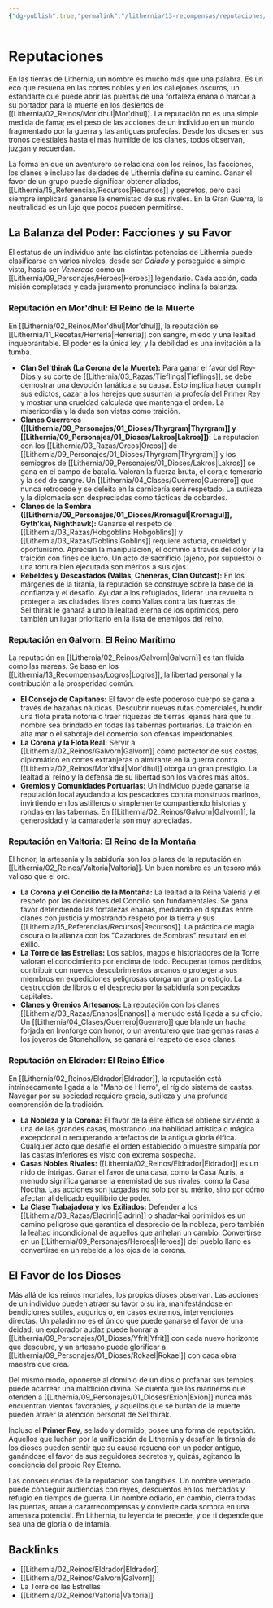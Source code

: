 ```yaml
---
{"dg-publish":true,"permalink":"/lithernia/13-recompensas/reputaciones/","title":"Reputaciones","tags":["lithernia","reglas","reputacion","facciones"]}
---
```


# Reputaciones

En las tierras de Lithernia, un nombre es mucho más que una palabra. Es un eco que resuena en las cortes nobles y en los callejones oscuros, un estandarte que puede abrir las puertas de una fortaleza enana o marcar a su portador para la muerte en los desiertos de [[Lithernia/02_Reinos/Mor'dhul\|Mor'dhul]]. La reputación no es una simple medida de fama; es el peso de las acciones de un individuo en un mundo fragmentado por la guerra y las antiguas profecías. Desde los dioses en sus tronos celestiales hasta el más humilde de los clanes, todos observan, juzgan y recuerdan.

La forma en que un aventurero se relaciona con los reinos, las facciones, los clanes e incluso las deidades de Lithernia define su camino. Ganar el favor de un grupo puede significar obtener aliados, [[Lithernia/15_Referencias/Recursos\|Recursos]] y secretos, pero casi siempre implicará ganarse la enemistad de sus rivales. En la Gran Guerra, la neutralidad es un lujo que pocos pueden permitirse.

## La Balanza del Poder: Facciones y su Favor

El estatus de un individuo ante las distintas potencias de Lithernia puede clasificarse en varios niveles, desde ser *Odiado* y perseguido a simple vista, hasta ser *Venerado* como un [[Lithernia/09_Personajes/Heroes\|Heroes]] legendario. Cada acción, cada misión completada y cada juramento pronunciado inclina la balanza.

### Reputación en Mor'dhul: El Reino de la Muerte

En [[Lithernia/02_Reinos/Mor'dhul\|Mor'dhul]], la reputación se [[Lithernia/11_Recetas/Herreria\|Herreria]] con sangre, miedo y una lealtad inquebrantable. El poder es la única ley, y la debilidad es una invitación a la tumba.

*   **Clan Sel'thirak (La Corona de la Muerte):** Para ganar el favor del Rey-Dios y su corte de [[Lithernia/03_Razas/Tieflings\|Tieflings]], se debe demostrar una devoción fanática a su causa. Esto implica hacer cumplir sus edictos, cazar a los herejes que susurran la profecía del Primer Rey y mostrar una crueldad calculada que mantenga el orden. La misericordia y la duda son vistas como traición.
*   **Clanes Guerreros ([[Lithernia/09_Personajes/01_Dioses/Thyrgram\|Thyrgram]] y [[Lithernia/09_Personajes/01_Dioses/Lakros\|Lakros]]):** La reputación con los [[Lithernia/03_Razas/Orcos\|Orcos]] de [[Lithernia/09_Personajes/01_Dioses/Thyrgram\|Thyrgram]] y los semiogros de [[Lithernia/09_Personajes/01_Dioses/Lakros\|Lakros]] se gana en el campo de batalla. Valoran la fuerza bruta, el coraje temerario y la sed de sangre. Un [[Lithernia/04_Clases/Guerrero\|Guerrero]] que nunca retrocede y se deleita en la carnicería será respetado. La sutileza y la diplomacia son despreciadas como tácticas de cobardes.
*   **Clanes de la Sombra ([[Lithernia/09_Personajes/01_Dioses/Kromagul\|Kromagul]], Gyth'kai, Nighthawk):** Ganarse el respeto de [[Lithernia/03_Razas/Hobgoblins\|Hobgoblins]] y [[Lithernia/03_Razas/Goblins\|Goblins]] requiere astucia, crueldad y oportunismo. Aprecian la manipulación, el dominio a través del dolor y la traición con fines de lucro. Un acto de sacrificio (ajeno, por supuesto) o una tortura bien ejecutada son méritos a sus ojos.
*   **Rebeldes y Descastados (Vallas, Cheneras, Clan Outcast):** En los márgenes de la tiranía, la reputación se construye sobre la base de la confianza y el desafío. Ayudar a los refugiados, liderar una revuelta o proteger a las ciudades libres como Vallas contra las fuerzas de Sel'thirak le ganará a uno la lealtad eterna de los oprimidos, pero también un lugar prioritario en la lista de enemigos del reino.

### Reputación en Galvorn: El Reino Marítimo

La reputación en [[Lithernia/02_Reinos/Galvorn\|Galvorn]] es tan fluida como las mareas. Se basa en los [[Lithernia/13_Recompensas/Logros\|Logros]], la libertad personal y la contribución a la prosperidad común.

*   **El Consejo de Capitanes:** El favor de este poderoso cuerpo se gana a través de hazañas náuticas. Descubrir nuevas rutas comerciales, hundir una flota pirata notoria o traer riquezas de tierras lejanas hará que tu nombre sea brindado en todas las tabernas portuarias. La traición en alta mar o el sabotaje del comercio son ofensas imperdonables.
*   **La Corona y la Flota Real:** Servir a [[Lithernia/02_Reinos/Galvorn\|Galvorn]] como protector de sus costas, diplomático en cortes extranjeras o almirante en la guerra contra [[Lithernia/02_Reinos/Mor'dhul\|Mor'dhul]] otorga un gran prestigio. La lealtad al reino y la defensa de su libertad son los valores más altos.
*   **Gremios y Comunidades Portuarias:** Un individuo puede ganarse la reputación local ayudando a los pescadores contra monstruos marinos, invirtiendo en los astilleros o simplemente compartiendo historias y rondas en las tabernas. En [[Lithernia/02_Reinos/Galvorn\|Galvorn]], la generosidad y la camaradería son muy apreciadas.

### Reputación en Valtoria: El Reino de la Montaña

El honor, la artesanía y la sabiduría son los pilares de la reputación en [[Lithernia/02_Reinos/Valtoria\|Valtoria]]. Un buen nombre es un tesoro más valioso que el oro.

*   **La Corona y el Concilio de la Montaña:** La lealtad a la Reina Valeria y el respeto por las decisiones del Concilio son fundamentales. Se gana favor defendiendo las fortalezas enanas, mediando en disputas entre clanes con justicia y mostrando respeto por la tierra y sus [[Lithernia/15_Referencias/Recursos\|Recursos]]. La práctica de magia oscura o la alianza con los "Cazadores de Sombras" resultará en el exilio.
*   **La Torre de las Estrellas:** Los sabios, magos e historiadores de la Torre valoran el conocimiento por encima de todo. Recuperar tomos perdidos, contribuir con nuevos descubrimientos arcanos o proteger a sus miembros en expediciones peligrosas otorga un gran prestigio. La destrucción de libros o el desprecio por la sabiduría son pecados capitales.
*   **Clanes y Gremios Artesanos:** La reputación con los clanes [[Lithernia/03_Razas/Enanos\|Enanos]] a menudo está ligada a su oficio. Un [[Lithernia/04_Clases/Guerrero\|Guerrero]] que blande un hacha forjada en Ironforge con honor, o un aventurero que trae gemas raras a los joyeros de Stonehollow, se ganará el respeto de esos clanes.

### Reputación en Eldrador: El Reino Élfico

En [[Lithernia/02_Reinos/Eldrador\|Eldrador]], la reputación está intrínsecamente ligada a la "Mano de Hierro", el rígido sistema de castas. Navegar por su sociedad requiere gracia, sutileza y una profunda comprensión de la tradición.

*   **La Nobleza y la Corona:** El favor de la élite élfica se obtiene sirviendo a una de las grandes casas, mostrando una habilidad artística o mágica excepcional o recuperando artefactos de la antigua gloria élfica. Cualquier acto que desafíe el orden establecido o muestre simpatía por las castas inferiores es visto con extrema sospecha.
*   **Casas Nobles Rivales:** [[Lithernia/02_Reinos/Eldrador\|Eldrador]] es un nido de intrigas. Ganar el favor de una casa, como la Casa Auris, a menudo significa ganarse la enemistad de sus rivales, como la Casa Noctha. Las acciones son juzgadas no solo por su mérito, sino por cómo afectan al delicado equilibrio de poder.
*   **La Clase Trabajadora y los Exiliados:** Defender a los [[Lithernia/03_Razas/Eladrin\|Eladrin]] o shadar-kai oprimidos es un camino peligroso que garantiza el desprecio de la nobleza, pero también la lealtad incondicional de aquellos que anhelan un cambio. Convertirse en un [[Lithernia/09_Personajes/Heroes\|Heroes]] del pueblo llano es convertirse en un rebelde a los ojos de la corona.

## El Favor de los Dioses

Más allá de los reinos mortales, los propios dioses observan. Las acciones de un individuo pueden atraer su favor o su ira, manifestándose en bendiciones sutiles, augurios o, en casos extremos, intervenciones directas. Un paladín no es el único que puede ganarse el favor de una deidad; un explorador audaz puede honrar a [[Lithernia/09_Personajes/01_Dioses/Yfrit\|Yfrit]] con cada nuevo horizonte que descubre, y un artesano puede glorificar a [[Lithernia/09_Personajes/01_Dioses/Rokael\|Rokael]] con cada obra maestra que crea.

Del mismo modo, oponerse al dominio de un dios o profanar sus templos puede acarrear una maldición divina. Se cuenta que los marineros que ofenden a [[Lithernia/09_Personajes/01_Dioses/Exion\|Exion]] nunca más encuentran vientos favorables, y aquellos que se burlan de la muerte pueden atraer la atención personal de Sel'thirak.

Incluso el **Primer Rey**, sellado y dormido, posee una forma de reputación. Aquellos que luchan por la unificación de Lithernia y desafían la tiranía de los dioses pueden sentir que su causa resuena con un poder antiguo, ganándose el favor de sus seguidores secretos y, quizás, agitando la conciencia del propio Rey Eterno.

Las consecuencias de la reputación son tangibles. Un nombre venerado puede conseguir audiencias con reyes, descuentos en los mercados y refugio en tiempos de guerra. Un nombre odiado, en cambio, cierra todas las puertas, atrae a cazarrecompensas y convierte cada sombra en una amenaza potencial. En Lithernia, tu leyenda te precede, y de ti depende que sea una de gloria o de infamia.

## Backlinks
- [[Lithernia/02_Reinos/Eldrador\|Eldrador]]
- [[Lithernia/02_Reinos/Galvorn\|Galvorn]]
- La Torre de las Estrellas
- [[Lithernia/02_Reinos/Valtoria\|Valtoria]]
